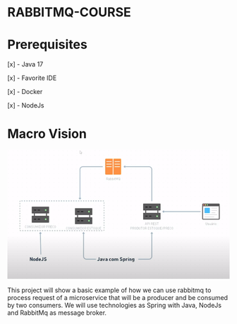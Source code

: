 # RABBITMQ-COURSE

# Prerequisites

[x] - Java 17

[x] - Favorite IDE

[x] - Docker

[x] - NodeJs 

# Macro Vision

![alt text](<Screenshot from 2024-05-01 21-15-42.png>)


This project will show a basic example of how we can use rabbitmq to process request of a microservice that will be a producer and be consumed by two consumers. We will use technologies as Spring with Java, NodeJs and RabbitMq as message broker.
